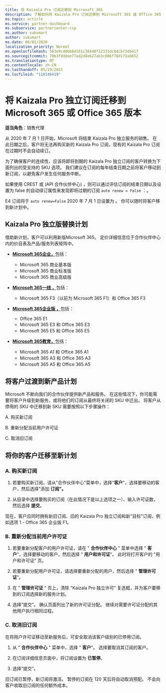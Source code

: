 ```yaml
---
title: 将 Kaizala Pro 订阅迁移到 Microsoft 365
description: 了解如何将 Kaizala Pro 订阅迁移到 Microsoft 365 或 Office 365 版本。 有关转换客户的更多详细信息，请阅读此文。
ms.topic: article
ms.service: partner-dashboard
ms.subservice: partnercenter-csp
ms.author: sukumart
author: sukumart
ms.date: 06/01/2020
localization_priority: Normal
ms.openlocfilehash: 583e9c40bb8d161c30440f12331dc8dcbf3db417
ms.sourcegitcommit: 7063fdddee77ad2d8e627ab3c806f76d173ab652
ms.translationtype: MT
ms.contentlocale: zh-CN
ms.lasthandoff: 05/19/2021
ms.locfileid: "110146419"
---
```

# <a name="migrate-kaizala-pro-standalone-subscriptions-to-microsoft-365-or-office-365-versions"></a>将 Kaizala Pro 独立订阅迁移到 Microsoft 365 或 Office 365 版本

**适当角色**：销售代理

从 2020 年 7 月 1 日开始，Microsoft 将结束 Kaizala Pro 独立服务的销售。 在此日期之后，客户将无法再购买新的 Kaizala Pro 订阅，现有的 Kaizala Pro 订阅在过期时不会自动续订。

为了确保客户的连续性，应该将即将到期的 Kaizala Pro 独立订阅的客户转换为下面列出的受支持的 SKU 选项。 我们建议在订阅的每年结束日期之前将客户移动到新订阅，以避免客户发生任何服务中断。

如果使用 CREST 或 (API 合作伙伴中心) ，则可以通过评估订阅的结束日期以及设置为 false 的自动续订属性来发现即将过期的订阅 `auto renew = False` ：。

E4 订阅将于 `auto renew=False` 2020 年 7 月 1 日设置为 。 你可以随时将客户移到新计划中。

## <a name="kaizala-pro-standalone-replacement-plans"></a>Kaizala Pro 独立版替换计划

借助新计划，客户可以利用新版Microsoft 365。 定价详细信息位于合作伙伴中心内的价目表及产品/服务列表矩阵中。

- [**Microsoft 365企业，**](https://www.microsoft.com/microsoft-365/compare-all-microsoft-365-products?&activetab=tab:primaryr2)包括：  
   - Microsoft 365 商业基本版
   - Microsoft 365 商业标准版
   - Microsoft 365 商业高级版
    
- [**Microsoft 365一线 ，**](https://www.microsoft.com/microsoft-365/microsoft-365-enterprise-f3?activetab=pivot:overviewtab)包括：
   - Microsoft 365 F3（以前为 Microsoft 365 F1）和 Office 365 F3
    
- [**Microsoft 365企业版 ，**](https://www.microsoft.com/microsoft-365/compare-microsoft-365-enterprise-plans)包括： 
   - Office 365 E1
   - Microsoft 365 E3 和 Office 365 E3
   - Microsoft 365 E5 和 Office 365 E5

- [**Microsoft 365教育，**](https://www.microsoft.com/education/buy-license/microsoft365)包括： 
    - Microsoft 365 A1 和 Office 365 A1
    - Microsoft 365 A3 和 Office 365 A3
    - Microsoft 365 A5 和 Office 365 A5

## <a name="transition-customers-to-new-product-plans"></a>将客户过渡到新产品计划

Microsoft 不断向我们的合作伙伴提供新产品和服务。 在这些情况下，你可能需要将客户升级到新服务，或将他们的订阅从最终将关闭的 SKU 中迁出。 将客户从停用的 SKU 中迁移到新 SKU 需要按照以下步骤操作：

A. 购买新订阅

B. 重新分配当前用户许可证

C. 取消旧订阅


## <a name="migrate-your-customers-to-new-plans"></a>将你的客户迁移至新计划

### <a name="a-purchase-the-new-subscription"></a>A. 购买新订阅

1. 若要购买新订阅，请从"合作伙伴中心"菜单中，选择"**客户**"，选择要移动的客户，然后选择"添加 **订阅"。**

2. 从目录中选择要购买的订阅（在此情况下是以上选项之一）、输入许可证数，然后选择 **提交**。

现在，客户应同时拥有新旧订阅、旧的 Kaizala Pro 独立订阅和新"目标"订阅，例如选项 1 - Office 365 企业版 F1。

### <a name="b-reassign-current-user-licenses"></a>B. 重新分配当前用户许可证

1. 若要重新分配客户的用户许可证，请在 " **合作伙伴中心** " 菜单中选择 " **客户**"，选择要移动的客户，然后选择 " **用户和许可证**"。 此时将打开客户的 "用户和许可证" 页。

2. 若要重新分配用户许可证，请选择要重新分配的用户，然后选择 " **管理许可证**"。

3. 在 " **管理许可证** " 页上，清除 "Kaizala Pro 独立许可" 复选框，并为客户要移到的订阅选择新的服务计划。

4.  选择“提交”。 确认页面列出了新的许可证分配。 继续对需要许可证分配的其他用户执行相同过程。

### <a name="c-cancel-old-subscription"></a>C. 取消旧订阅

在将用户许可证移动至新服务后，可安全取消该客户级别的已停用订阅。

1.  从 " **合作伙伴中心** " 菜单中，选择 " **客户**"。 选择要取消其订阅的客户。

2.  在订阅详细信息页面中，将订阅设置为 **已暂停**。

3.  选择“提交”。

旧订阅已暂停，新订阅将激活。 暂停的订阅在 120 天后将自动取消预配。 不会向客户收取旧订阅的任何额外成本。
